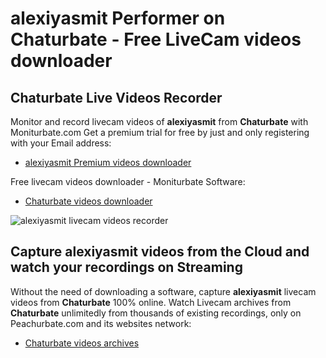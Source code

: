# alexiyasmit Performer on Chaturbate - Free LiveCam videos downloader

## Chaturbate Live Videos Recorder

Monitor and record livecam videos of **alexiyasmit** from **Chaturbate** with Moniturbate.com
Get a premium trial for free by just and only registering with your Email address:
* [alexiyasmit Premium videos downloader](https://moniturbate.com/request-demo-licence-key.html)

Free livecam videos downloader - Moniturbate Software:
* [Chaturbate videos downloader](https://moniturbate.com/moniturbate-download-software.html)

![alexiyasmit livecam videos recorder](https://peachurnet.com/templates/moniturbate-software.png)


## Capture alexiyasmit videos from the Cloud and watch your recordings on Streaming

Without the need of downloading a software, capture **alexiyasmit** livecam videos from **Chaturbate** 100% online.
Watch Livecam archives from **Chaturbate** unlimitedly from thousands of existing recordings, only on Peachurbate.com and its websites network:
* [Chaturbate videos archives](https://peachurnet.com/)